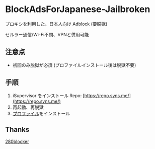 # BlockAdsForJapanese-Jailbroken

プロキシを利用した、日本人向け Adblock (要脱獄)

セルラー通信/Wi-Fi不問、VPNと併用可能

## 注意点

- 初回のみ脱獄が必須 (プロファイルインストール後は脱獄不要)

## 手順

1. iSupervisor をインストール Repo: [https://repo.syns.me/](https://repo.syns.me/)
2. 再起動、再脱獄
3. [プロファイル](https://raw.githubusercontent.com/sohsatoh/BlockAdsForJapanese-Jailbroken/master/adblock.mobileconfig)をインストール

## Thanks

[280blocker](https://280blocker.net/)
